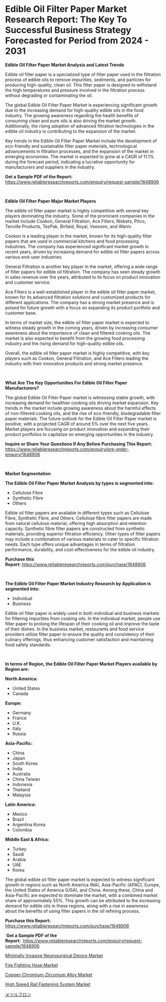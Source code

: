 <p><h1>Edible Oil Filter Paper Market Research Report: The Key To Successful Business Strategy Forecasted for Period from 2024 - 2031</h1></p><p><strong>Edible Oil Filter Paper Market Analysis and Latest Trends</strong></p>
<p><p>Edible oil filter paper is a specialized type of filter paper used in the filtration process of edible oils to remove impurities, sediments, and particles for producing high-quality, clean oil. This filter paper is designed to withstand the high temperatures and pressure involved in the filtration process without degrading or contaminating the oil.</p><p>The global Edible Oil Filter Paper Market is experiencing significant growth due to the increasing demand for high-quality edible oils in the food industry. The growing awareness regarding the health benefits of consuming clean and pure oils is also driving the market growth. Additionally, the rising adoption of advanced filtration technologies in the edible oil industry is contributing to the expansion of the market.</p><p>Key trends in the Edible Oil Filter Paper Market include the development of eco-friendly and sustainable filter paper materials, technological advancements in filtration processes, and the expansion of the market in emerging economies. The market is expected to grow at a CAGR of 11.1% during the forecast period, indicating a lucrative opportunity for manufacturers and suppliers in the industry.</p></p>
<p><strong>Get a Sample PDF of the Report:&nbsp;</strong> <a href="https://www.reliableresearchreports.com/enquiry/request-sample/1648906">https://www.reliableresearchreports.com/enquiry/request-sample/1648906</a></p>
<p>&nbsp;</p>
<p><strong>Edible Oil Filter Paper Major Market Players</strong></p>
<p><p>The edible oil filter paper market is highly competitive with several key players dominating the industry. Some of the prominent companies in the market include Cookon, General Filtration, Ace Filters, Nisbets, Pitco, Tenville Products, TezPak, Birllaid, Royal, Vsesoon, and Wanlv.</p><p>Cookon is a leading player in the market, known for its high-quality filter papers that are used in commercial kitchens and food processing industries. The company has experienced significant market growth in recent years, driven by increasing demand for edible oil filter papers across various end-user industries.</p><p>General Filtration is another key player in the market, offering a wide range of filter papers for edible oil filtration. The company has seen steady growth in sales revenue over the years, attributed to its focus on product innovation and customer service.</p><p>Ace Filters is a well-established player in the edible oil filter paper market, known for its advanced filtration solutions and customized products for different applications. The company has a strong market presence and is poised for future growth with a focus on expanding its product portfolio and customer base.</p><p>In terms of market size, the edible oil filter paper market is expected to witness steady growth in the coming years, driven by increasing consumer awareness about the importance of clean and filtered cooking oils. The market is also expected to benefit from the growing food processing industry and the rising demand for high-quality edible oils.</p><p>Overall, the edible oil filter paper market is highly competitive, with key players such as Cookon, General Filtration, and Ace Filters leading the industry with their innovative products and strong market presence.</p></p>
<p>&nbsp;</p>
<p><strong>What Are The Key Opportunities For Edible Oil Filter Paper Manufacturers?</strong></p>
<p><p>The global Edible Oil Filter Paper market is witnessing stable growth, with increasing demand for healthier cooking oils driving market expansion. Key trends in the market include growing awareness about the harmful effects of non-filtered cooking oils, and the rise of eco-friendly, biodegradable filter paper materials. The future outlook for the Edible Oil Filter Paper market is positive, with a projected CAGR of around 5% over the next five years. Market players are focusing on product innovation and expanding their product portfolios to capitalize on emerging opportunities in the industry.</p></p>
<p><strong>Inquire or Share Your Questions If Any Before Purchasing This Report:</strong> <a href="https://www.reliableresearchreports.com/enquiry/pre-order-enquiry/1648906">https://www.reliableresearchreports.com/enquiry/pre-order-enquiry/1648906</a></p>
<p>&nbsp;</p>
<p><strong>Market Segmentation</strong></p>
<p><strong>The Edible Oil Filter Paper Market Analysis by types is segmented into:</strong></p>
<p><ul><li>Cellulose Fibre</li><li>Synthetic Fibre</li><li>Others</li></ul></p>
<p><p>Edible oil filter papers are available in different types such as Cellulose Fibre, Synthetic Fibre, and Others. Cellulose fibre filter papers are made from natural cellulose material, offering high absorption and retention capacity. Synthetic fibre filter papers are constructed from synthetic materials, providing superior filtration efficiency. Other types of filter papers may include a combination of various materials to cater to specific filtration needs. Each type offers unique advantages in terms of filtration performance, durability, and cost-effectiveness for the edible oil industry.</p></p>
<p><strong>Purchase this Report:&nbsp;</strong><a href="https://www.reliableresearchreports.com/purchase/1648906">https://www.reliableresearchreports.com/purchase/1648906</a></p>
<p>&nbsp;</p>
<p><strong>The Edible Oil Filter Paper Market Industry Research by Application is segmented into:</strong></p>
<p><ul><li>Individual</li><li>Business</li></ul></p>
<p><p>Edible oil filter paper is widely used in both individual and business markets for filtering impurities from cooking oils. In the individual market, people use filter paper to prolong the lifespan of their cooking oil and improve the taste of their dishes. In the business market, restaurants and food service providers utilize filter paper to ensure the quality and consistency of their culinary offerings, thus enhancing customer satisfaction and maintaining food safety standards.</p></p>
<p>&nbsp;</p>
<p><strong>In terms of Region, the Edible Oil Filter Paper Market Players available by Region are:</strong></p>
<p>
    <p> <strong> North America: </strong>
        <ul>
            <li>United States</li>
            <li>Canada</li>
        </ul>
        </p> 
    <p> <strong> Europe: </strong>
        <ul>
            <li>Germany</li>
            <li>France</li>
            <li>U.K.</li>
            <li>Italy</li>
            <li>Russia</li>
        </ul>
        </p> 
    <p> <strong> Asia-Pacific: </strong>
        <ul>
            <li>China</li>
            <li>Japan</li>
            <li>South Korea</li>
            <li>India</li>
            <li>Australia</li>
            <li>China Taiwan</li>
            <li>Indonesia</li>
            <li>Thailand</li>
            <li>Malaysia</li>
        </ul>
        </p> 
    <p> <strong> Latin America: </strong>
        <ul>
            <li>Mexico</li>
            <li>Brazil</li>
            <li>Argentina Korea</li>
            <li>Colombia</li>
        </ul>
        </p> 
    <p> <strong> Middle East & Africa: </strong>
        <ul>
            <li>Turkey</li>
            <li>Saudi</li>
            <li>Arabia</li>
            <li>UAE</li>
            <li>Korea</li>
        </ul>
    </p>
    </p>
<p><p>The global edible oil filter paper market is expected to witness significant growth in regions such as North America (NA), Asia-Pacific (APAC), Europe, the United States of America (USA), and China. Among these, China and Asia-Pacific are expected to dominate the market, with a combined market share of approximately 55%. This growth can be attributed to the increasing demand for edible oils in these regions, along with a rise in awareness about the benefits of using filter papers in the oil refining process.</p></p>
<p><strong>Purchase this Report: </strong><a href="https://www.reliableresearchreports.com/purchase/1648906">https://www.reliableresearchreports.com/purchase/1648906</a></p>
<p>&nbsp;<strong>Get a Sample PDF of the Report:&nbsp;&nbsp;</strong><a href="https://www.reliableresearchreports.com/enquiry/request-sample/1648906">https://www.reliableresearchreports.com/enquiry/request-sample/1648906</a></p>
<p><strong></strong></p>
<p><p><a href="https://flame-sidecar-702.notion.site/Minimally-Invasive-Neurosurgical-Device-Market-Dynamics-2024-2031-Also-about-Its-Market-Trends-Pro-5522759b336b4085b15ce07119817251">Minimally Invasive Neurosurgical Device Market</a></p><p><a href="https://github.com/myacatherineblakecaczo9vcsw/Market-Research-Report-List-1/blob/main/fire-fighting-hose-market.md">Fire Fighting Hose Market</a></p><p><a href="https://issuu.com/reportprime-2/docs/copper-chromium-zirconium-alloy-market-size-2030.p">Copper-Chromium-Zirconium Alloy Market</a></p><p><a href="https://issuu.com/reportprime-2/docs/high-speed-rail-fastening-system-market-size-2030.">High Speed Rail Fastening System Market</a></p><p><a href="https://github.com/ycmtqqhvk3273/Market-Research-Report-List-1/blob/main/7217240191707.md">メツルフロン</a></p></p>